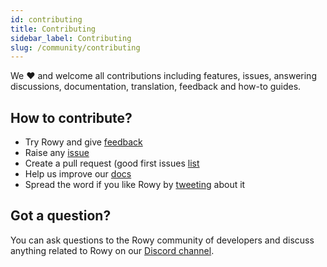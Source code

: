 ```yaml
---
id: contributing
title: Contributing
sidebar_label: Contributing
slug: /community/contributing
---
```


We ❤️ and welcome all contributions including features, issues, answering discussions, documentation, translation, feedback and how-to guides. 

## How to contribute?
- Try Rowy and give [feedback](mailto:feedback@rowy.io)
- Raise any [issue](https://github.com/rowyio/rowy/issues)
- Create a pull request (good first issues [list](https://github.com/rowyio/rowy/projects/3)
- Help us improve our [docs](https://github.com/rowyio/rowy/docs)
- Spread the word if you like Rowy by [tweeting](https://ctt.ac/M00va) about it
  
## Got a question?
You can ask questions to the Rowy community of developers and discuss anything related to Rowy on our [Discord channel](https://discord.com/invite/B8yAD5PDX4).

